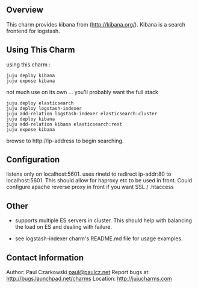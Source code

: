 
Overview
--------

This charm provides kibana from (http://kibana.org/). 
Kibana is a search frontend for logstash.

Using This Charm
----------------

 using this charm :

    juju deploy kibana
    juju expose kibana
 
 not much use on its own ... you'll probably want the full stack
 
    juju deploy elasticsearch
    juju deploy logstash-indexer
    juju add-relation logstash-indexer elasticsearch:cluster
    juju deploy kibana
    juju add-relation kibana elasticsearch:rest
    juju expose kibana

browse to http://ip-address to begin searching.

Configuration
-------------

listens only on localhost:5601.   uses rinetd to redirect ip-addr:80 to localhost:5601.
This should allow for haproxy etc to be used in front.
Could configure apache reverse proxy in front if you want SSL / .htaccess

Other
-----

* supports multiple ES servers in cluster.  This should help with balancing the load on ES and dealing with failure.

* see logstash-indexer charm's README.md file for usage examples.

Contact Information
-------------------

Author: Paul Czarkowski <paul@paulcz.net>
Report bugs at: http://bugs.launchpad.net/charms
Location: http://jujucharms.com
